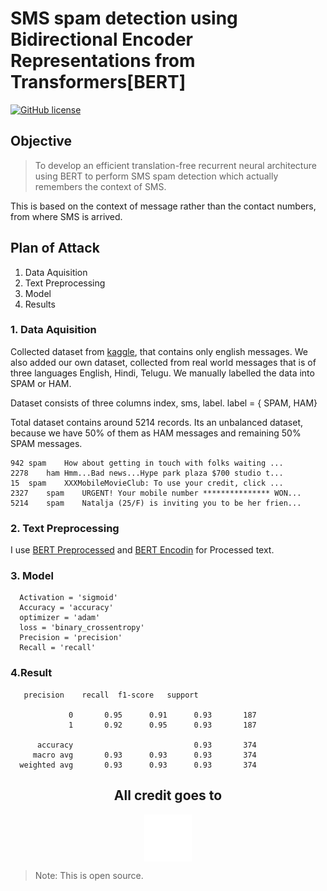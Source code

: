 # SMS spam detection using Bidirectional Encoder Representations from Transformers[BERT]

[![GitHub license](https://img.shields.io/badge/license-MIT-blue.svg)](https://github.com/ekramasif/SMS-Spam-Prediction-Using-BERT/blob/main/LICENSE)

## Objective
> To develop an efficient translation-free recurrent neural architecture using BERT to perform SMS spam detection which actually remembers the context of SMS.

This is based on the context of message rather than the contact numbers, from where SMS is arrived.

## Plan of Attack

1. Data Aquisition
2. Text Preprocessing
3. Model
4. Results

### 1. Data Aquisition

Collected dataset from [kaggle](https://www.kaggle.com/uciml/sms-spam-collection-dataset), that contains only english messages.
We also added our own dataset, collected from real world messages that is of three languages English, Hindi, Telugu. We manually labelled the data into SPAM or HAM.

Dataset consists of three columns index, sms, label. label = { SPAM, HAM}

Total dataset contains around 5214 records. Its an unbalanced dataset, because we have 50% of them as HAM messages and remaining 50% SPAM messages.

```
942	spam	How about getting in touch with folks waiting ...
2278	ham	Hmm...Bad news...Hype park plaza $700 studio t...	
15	spam	XXXMobileMovieClub: To use your credit, click ...	
2327	spam	URGENT! Your mobile number *************** WON...	
5214	spam	Natalja (25/F) is inviting you to be her frien...	
```


### 2. Text Preprocessing

I use [BERT Preprocessed](https://tfhub.dev/tensorflow/bert_en_uncased_preprocess/3) and [BERT Encodin](https://tfhub.dev/tensorflow/bert_en_uncased_L-12_H-768_A-12/4) for Processed text.


### 3. Model

      Activation = 'sigmoid'
      Accuracy = 'accuracy'
      optimizer = 'adam'
      loss = 'binary_crossentropy'
      Precision = 'precision'
      Recall = 'recall'
      
      
      
 ### 4.Result
 
 
       precision    recall  f1-score   support

                 0       0.95      0.91      0.93       187
                 1       0.92      0.95      0.93       187

          accuracy                           0.93       374
         macro avg       0.93      0.93      0.93       374
      weighted avg       0.93      0.93      0.93       374
      
      
      
<p align="center">
  <h2 align="center">All credit goes to</h2>
</p>

<p align="center">
  <a href="https://ekramasif.me">
    <img align="center" src="https://raw.githubusercontent.com/ekramasif/ekramasif/main/EkramAsif.gif" width="15%">
  </a>
</p>
 
 
> Note: This is open source.

